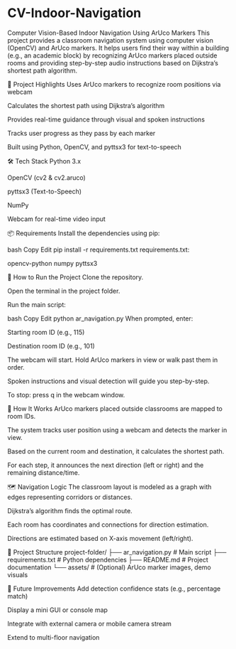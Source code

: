 # CV-Indoor-Navigation
Computer Vision-Based Indoor Navigation Using ArUco Markers
This project provides a classroom navigation system using computer vision (OpenCV) and ArUco markers. It helps users find their way within a building (e.g., an academic block) by recognizing ArUco markers placed outside rooms and providing step-by-step audio instructions based on Dijkstra’s shortest path algorithm.

🎯 Project Highlights
Uses ArUco markers to recognize room positions via webcam

Calculates the shortest path using Dijkstra’s algorithm

Provides real-time guidance through visual and spoken instructions

Tracks user progress as they pass by each marker

Built using Python, OpenCV, and pyttsx3 for text-to-speech

🛠️ Tech Stack
Python 3.x

OpenCV (cv2 & cv2.aruco)

pyttsx3 (Text-to-Speech)

NumPy

Webcam for real-time video input

📦 Requirements
Install the dependencies using pip:

bash
Copy
Edit
pip install -r requirements.txt
requirements.txt:

opencv-python
numpy
pyttsx3

🚀 How to Run the Project
Clone the repository.

Open the terminal in the project folder.

Run the main script:

bash
Copy
Edit
python ar_navigation.py
When prompted, enter:

Starting room ID (e.g., 115)

Destination room ID (e.g., 101)

The webcam will start. Hold ArUco markers in view or walk past them in order.

Spoken instructions and visual detection will guide you step-by-step.

To stop: press q in the webcam window.

🧠 How It Works
ArUco markers placed outside classrooms are mapped to room IDs.

The system tracks user position using a webcam and detects the marker in view.

Based on the current room and destination, it calculates the shortest path.

For each step, it announces the next direction (left or right) and the remaining distance/time.

🗺️ Navigation Logic
The classroom layout is modeled as a graph with edges representing corridors or distances.

Dijkstra’s algorithm finds the optimal route.

Each room has coordinates and connections for direction estimation.

Directions are estimated based on X-axis movement (left/right).

📂 Project Structure
project-folder/
├── ar_navigation.py # Main script
├── requirements.txt # Python dependencies
├── README.md # Project documentation
└── assets/ # (Optional) ArUco marker images, demo visuals

🧪 Future Improvements
Add detection confidence stats (e.g., percentage match)

Display a mini GUI or console map

Integrate with external camera or mobile camera stream

Extend to multi-floor navigation
